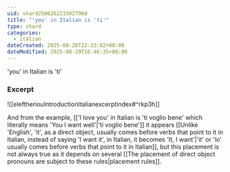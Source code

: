 ```yaml
---
uid: shard2508262233027960
title: "'you' in Italian is 'ti'"
type: shard
categories:
  - italian
dateCreated: 2025-08-26T22:33:02+08:00
dateModified: 2025-08-29T16:46:35+08:00
---
```

'you' in Italian is 'ti'

### Excerpt
![[eleftheriouIntroductionItalianexcerptindex#^rkp3h]]

And from the example, [['I love you' in Italian is 'ti voglio bene' which literally means 'You I want well'|'ti voglio bene']] it appears [[Unlike 'English', 'it', as a direct object, usually comes before verbs that point to it in Italian, instead of saying 'I want it', in Italian, it becomes 'It, I want'|'it' or 'lo' usually comes before verbs that point to it in Italian]], but this placement is not always true as it depends on several [[The placement of direct object pronouns are subject to these rules|placement rules]]. 